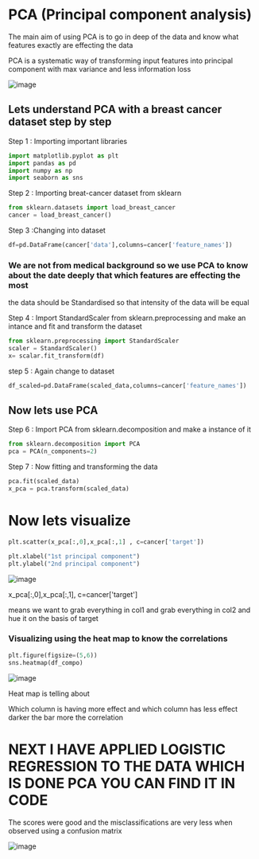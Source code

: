 # PCA (Principal component analysis)

The main aim of using PCA is to go in deep of the data and know what features exactly are effecting the data 

PCA is a systematic way of transforming input features into principal component with max variance and less information loss

![image](https://user-images.githubusercontent.com/82372055/121944693-8ec15c00-cd70-11eb-89e1-36d761e0f891.png)

## Lets understand PCA with a breast cancer dataset step by step

Step 1 : Importing important libraries
```python
import matplotlib.pyplot as plt
import pandas as pd
import numpy as np
import seaborn as sns
```
Step 2 : Importing breat-cancer dataset from sklearn 
```python 
from sklearn.datasets import load_breast_cancer
cancer = load_breast_cancer()
```
Step 3 :Changing into dataset
```python
df=pd.DataFrame(cancer['data'],columns=cancer['feature_names'])
```
### We are not from medical background so we use PCA to know about the date deeply that which features are effecting the most 

the data should be Standardised so that intensity of the data will be equal   

Step 4 : Import StandardScaler from sklearn.preprocessing and make an intance and fit and transform the dataset 
```python
from sklearn.preprocessing import StandardScaler
scaler = StandardScaler()
x= scalar.fit_transform(df) 
```

step 5 : Again change to dataset 
```python
df_scaled=pd.DataFrame(scaled_data,columns=cancer['feature_names'])
```
## Now lets use PCA 

Step 6 : Import PCA from sklearn.decomposition and make a instance of it 
```python 
from sklearn.decomposition import PCA
pca = PCA(n_components=2)
```

Step 7 : Now fitting and transforming the data

```python
pca.fit(scaled_data)
x_pca = pca.transform(scaled_data)
```

# Now lets visualize 

```python 
plt.scatter(x_pca[:,0],x_pca[:,1] , c=cancer['target'])

plt.xlabel("1st principal component")
plt.ylabel("2nd principal component")
```

![image](https://user-images.githubusercontent.com/82372055/121944804-b284a200-cd70-11eb-870b-f7cab08ffc50.png)


x_pca[:,0],x_pca[:,1], c=cancer['target']

means we want to grab everything in col1 and grab everything in col2 
and hue it on the basis of target

### Visualizing using the heat map to know the correlations

```python
plt.figure(figsize=(5,6))
sns.heatmap(df_compo)
```
![image](https://user-images.githubusercontent.com/82372055/121944866-c6300880-cd70-11eb-993c-fba969dfddef.png)

Heat map is telling about



Which column is having more effect and which column has less effect 
darker the bar more the correlation


# NEXT I HAVE APPLIED LOGISTIC REGRESSION TO THE DATA WHICH IS DONE PCA YOU CAN FIND IT IN CODE 

The scores were good and the misclassifications are very less when observed using a confusion matrix

![image](https://user-images.githubusercontent.com/82372055/121945099-07281d00-cd71-11eb-80d8-f8f1390b5723.png)
